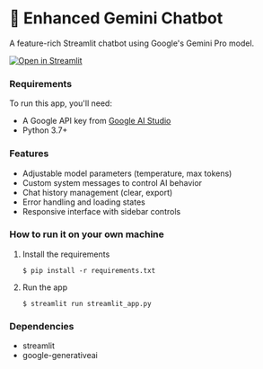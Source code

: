 # 💬 Enhanced Gemini Chatbot

A feature-rich Streamlit chatbot using Google's Gemini Pro model.

[![Open in Streamlit](https://static.streamlit.io/badges/streamlit_badge_black_white.svg)](https://chatbot-template.streamlit.app/)

### Requirements

To run this app, you'll need:
- A Google API key from [Google AI Studio](https://makersuite.google.com/app/apikey)
- Python 3.7+

### Features

- Adjustable model parameters (temperature, max tokens)
- Custom system messages to control AI behavior
- Chat history management (clear, export)
- Error handling and loading states
- Responsive interface with sidebar controls

### How to run it on your own machine

1. Install the requirements

   ```
   $ pip install -r requirements.txt
   ```

2. Run the app

   ```
   $ streamlit run streamlit_app.py
   ```

### Dependencies

- streamlit
- google-generativeai
